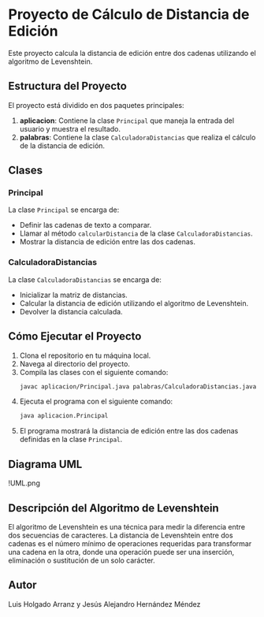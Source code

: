 # Proyecto de Cálculo de Distancia de Edición
Este proyecto calcula la distancia de edición entre dos cadenas utilizando el algoritmo de Levenshtein.

## Estructura del Proyecto
El proyecto está dividido en dos paquetes principales:
1. **aplicacion**: Contiene la clase `Principal` que maneja la entrada del usuario y muestra el resultado.
2. **palabras**: Contiene la clase `CalculadoraDistancias` que realiza el cálculo de la distancia de edición.

## Clases
### Principal
La clase `Principal` se encarga de:
- Definir las cadenas de texto a comparar.
- Llamar al método `calcularDistancia` de la clase `CalculadoraDistancias`.
- Mostrar la distancia de edición entre las dos cadenas.

### CalculadoraDistancias
La clase `CalculadoraDistancias` se encarga de:
- Inicializar la matriz de distancias.
- Calcular la distancia de edición utilizando el algoritmo de Levenshtein.
- Devolver la distancia calculada.

## Cómo Ejecutar el Proyecto
1. Clona el repositorio en tu máquina local.
2. Navega al directorio del proyecto.
3. Compila las clases con el siguiente comando:
    ```sh
    javac aplicacion/Principal.java palabras/CalculadoraDistancias.java
    ```
4. Ejecuta el programa con el siguiente comando:
    ```sh
    java aplicacion.Principal
    ```
5. El programa mostrará la distancia de edición entre las dos cadenas definidas en la clase `Principal`.

## Diagrama UML
!UML.png

## Descripción del Algoritmo de Levenshtein
El algoritmo de Levenshtein es una técnica para medir la diferencia entre dos secuencias de caracteres. La distancia de Levenshtein entre dos cadenas es el número mínimo de operaciones requeridas para transformar una cadena en la otra, donde una operación puede ser una inserción, eliminación o sustitución de un solo carácter.

## Autor
Luis Holgado Arranz y Jesús Alejandro Hernández Méndez